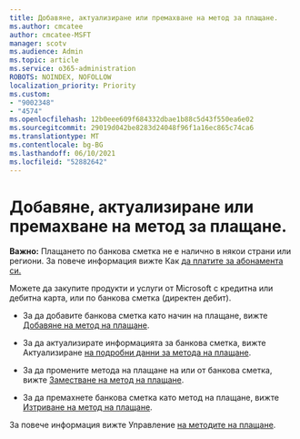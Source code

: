 ```yaml
---
title: Добавяне, актуализиране или премахване на метод за плащане.
ms.author: cmcatee
author: cmcatee-MSFT
manager: scotv
ms.audience: Admin
ms.topic: article
ms.service: o365-administration
ROBOTS: NOINDEX, NOFOLLOW
localization_priority: Priority
ms.custom:
- "9002348"
- "4574"
ms.openlocfilehash: 12b0eee609f684332dbae1b88c5d43f550ea6e02
ms.sourcegitcommit: 29019d042be8283d24048f96f1a16ec865c74ca6
ms.translationtype: MT
ms.contentlocale: bg-BG
ms.lasthandoff: 06/10/2021
ms.locfileid: "52882642"
---
```

# <a name="add-update-or-remove-payment-method"></a>Добавяне, актуализиране или премахване на метод за плащане.

**Важно:** Плащането по банкова сметка не е налично в някои страни или региони. За повече информация вижте Как [да платите за абонамента си.](/microsoft-365/commerce/billing-and-payments/pay-for-your-subscription) 

Можете да закупите продукти и услуги от Microsoft с кредитна или дебитна карта, или по банкова сметка (директен дебит).

- За да добавите банкова сметка като начин на плащане, вижте [Добавяне на метод на плащане](/microsoft-365/commerce/billing-and-payments/manage-payment-methods#add-a-payment-method).

- За да актуализирате информацията за банкова сметка, вижте Актуализиране [на подробни данни за метода на плащане](/microsoft-365/commerce/billing-and-payments/manage-payment-methods#update-payment-method-details).

- За да промените метода на плащане на или от банкова сметка, вижте [Заместване на метод на плащане](/microsoft-365/commerce/billing-and-payments/manage-payment-methods#replace-a-payment-method).

- За да премахнете банкова сметка като метод на плащане, вижте [Изтриване на метод на плащане](/microsoft-365/commerce/billing-and-payments/manage-payment-methods#delete-a-payment-method).

За повече информация вижте Управление [на методите на плащане](/microsoft-365/commerce/billing-and-payments/manage-payment-methods).
